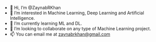 - 👋 Hi, I’m @ZaynabRKhan
- 👀 I’m interested in Machine Learning, Deep Learning and Artificial Intelligence.
- 🌱 I’m currently learning ML and DL.
- 💞️ I’m looking to collaborate on any type of Machine Learning project.
- 📫 You can email me at zaynabrkhan@gmail.com

<!---
ZaynabRKhan/ZaynabRKhan is a ✨ special ✨ repository because its `README.md` (this file) appears on your GitHub profile.
You can click the Preview link to take a look at your changes.
--->
